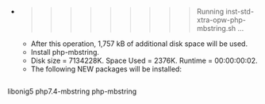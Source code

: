 * >>>>>>>>> Running inst-std-xtra-opw-php-mbstring.sh ...
  * After this operation, 1,757 kB of additional disk space will be used.
  * Install php-mbstring.
  * Disk size = 7134228K. Space Used = 2376K. Runtime = 00:00:00:02.
  * The following NEW packages will be installed:
  ```bash
libonig5 php7.4-mbstring php-mbstring
  ```
